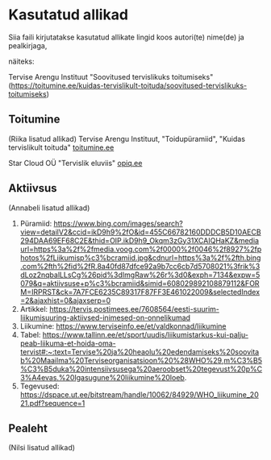 # Kasutatud allikad
Siia faili kirjutatakse kasutatud allikate lingid koos autori(te) nime(de) ja pealkirjaga,

näiteks:

Tervise Arengu Instituut "Soovitused tervislikuks toitumiseks" (https://toitumine.ee/kuidas-tervislikult-toituda/soovitused-tervislikuks-toitumiseks)

## Toitumine
(Riika lisatud allikad)
Tervise Arengu Instituut, "Toidupüramiid", "Kuidas tervislikult toituda" [toitumine.ee](https://toitumine.ee/)

Star Cloud OÜ "Tervislik eluviis" [opiq.ee](https://www.opiq.ee/kit/281/chapter/15793)

## Aktiivsus
(Annabeli lisatud allikad)
1. Püramiid: https://www.bing.com/images/search?view=detailV2&ccid=ikD9h9%2fO&id=455C66782160DDDCB5D10AECB294DAA69EF68C2E&thid=OIP.ikD9h9_Okqm3zGy31XCAIQHaKZ&mediaurl=https%3a%2f%2fmedia.voog.com%2f0000%2f0046%2f8927%2fphotos%2fLiikumisp%c3%bcramiid.jpg&cdnurl=https%3a%2f%2fth.bing.com%2fth%2fid%2fR.8a40fd87dfce92a9b7cc6cb7d5708021%3frik%3dLoz2nqbalLLsCg%26pid%3dImgRaw%26r%3d0&exph=7134&expw=5079&q=aktiivsuse+p%c3%bcramiid&simid=608029892108879112&FORM=IRPRST&ck=7A7FCE6235C89317F87FF3E461022009&selectedIndex=2&ajaxhist=0&ajaxserp=0
2. Artikkel: https://tervis.postimees.ee/7608564/eesti-suurim-liikumisuuring-aktiivsed-inimesed-on-onnelikumad
3. Liikumine: https://www.terviseinfo.ee/et/valdkonnad/liikumine
4. Tabel: https://www.tallinn.ee/et/sport/uudis/liikumistarkus-kui-palju-peab-liikuma-et-hoida-oma-tervist#:~:text=Tervise%20ja%20heaolu%20edendamiseks%20soovitab%20Maailma%20Terviseorganisatsioon%20%28WHO%29,m%C3%B5%C3%B5duka%20intensiivsusega%20aeroobset%20tegevust%20p%C3%A4evas.%20Igasugune%20liikumine%20loeb.
5. Tegevused: https://dspace.ut.ee/bitstream/handle/10062/84929/WHO_liikumine_2021.pdf?sequence=1

## Pealeht
(Nilsi lisatud allikad)
